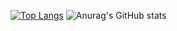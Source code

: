 [![Top Langs](https://github-readme-stats.vercel.app/api/top-langs/?username=zolfagharipour&layout=donut&theme=calm_pink)](https://github.com/zolfagharipour/github-readme-stats)
![Anurag's GitHub stats](https://github-readme-stats.vercel.app/api?username=zolfagharipour&show_icons=true&show=prs_merged,prs_merged_percentage&rank_icon=percentile&theme=calm_pink)

